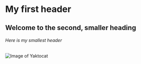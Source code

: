 # My first header

## Welcome to the second, smaller heading

###### Here is my smallest header

![Image of Yaktocat](https://octodex.github.com/images/yaktocat.png)
